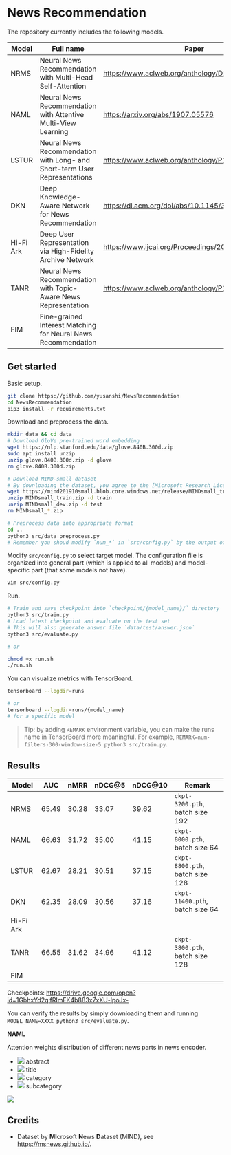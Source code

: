 # News Recommendation

The repository currently includes the following models.

| Model     | Full name                                                    | Paper                                              |
| --------- | ------------------------------------------------------------ | -------------------------------------------------- |
| NRMS      | Neural News Recommendation with Multi-Head Self-Attention    | https://www.aclweb.org/anthology/D19-1671/         |
| NAML      | Neural News Recommendation with Attentive Multi-View Learning | https://arxiv.org/abs/1907.05576                   |
| LSTUR     | Neural News Recommendation with Long- and Short-term User Representations | https://www.aclweb.org/anthology/P19-1033.pdf      |
| DKN       | Deep Knowledge-Aware Network for News Recommendation         | https://dl.acm.org/doi/abs/10.1145/3178876.3186175 |
| Hi-Fi Ark | Deep User Representation via High-Fidelity Archive Network   | https://www.ijcai.org/Proceedings/2019/424         |
| TANR      | Neural News Recommendation with Topic-Aware News Representation | https://www.aclweb.org/anthology/P19-1110.pdf      |
| FIM       | Fine-grained Interest Matching for Neural News Recommendation |                                                    |

## Get started

Basic setup.

```bash
git clone https://github.com/yusanshi/NewsRecommendation
cd NewsRecommendation
pip3 install -r requirements.txt
```

Download and preprocess the data.

```bash
mkdir data && cd data
# Download GloVe pre-trained word embedding
wget https://nlp.stanford.edu/data/glove.840B.300d.zip
sudo apt install unzip
unzip glove.840B.300d.zip -d glove
rm glove.840B.300d.zip

# Download MIND-small dataset
# By downloading the dataset, you agree to the [Microsoft Research License Terms](https://go.microsoft.com/fwlink/?LinkID=206977). For more detail about the dataset, see https://msnews.github.io/.
wget https://mind201910small.blob.core.windows.net/release/MINDsmall_train.zip https://mind201910small.blob.core.windows.net/release/MINDsmall_dev.zip
unzip MINDsmall_train.zip -d train
unzip MINDsmall_dev.zip -d test
rm MINDsmall_*.zip

# Preprocess data into appropriate format
cd ..
python3 src/data_preprocess.py
# Remember you shoud modify `num_*` in `src/config.py` by the output of `src/data_preprocess.py`
```

Modify `src/config.py` to select target model. The configuration file is organized into general part (which is applied to all models) and model-specific part (that some models not have).

```bash
vim src/config.py
```

Run.

```bash
# Train and save checkpoint into `checkpoint/{model_name}/` directory
python3 src/train.py
# Load latest checkpoint and evaluate on the test set
# This will also generate answer file `data/test/answer.json`
python3 src/evaluate.py

# or

chmod +x run.sh
./run.sh
```

You can visualize metrics with TensorBoard.

```bash
tensorboard --logdir=runs

# or
tensorboard --logdir=runs/{model_name}
# for a specific model
```

> Tip: by adding `REMARK` environment variable, you can make the runs name in TensorBoard more meaningful. For example, `REMARK=num-filters-300-window-size-5 python3 src/train.py`.

## Results

| Model     | AUC   | nMRR  | nDCG@5 | nDCG@10 | Remark                          |
| --------- | ----- | ----- | ------ | ------- | ------------------------------- |
| NRMS      | 65.49 | 30.28 | 33.07  | 39.62   | `ckpt-3200.pth`, batch size 192 |
| NAML      | 66.63 | 31.72 | 35.00  | 41.15   | `ckpt-8000.pth`, batch size 64  |
| LSTUR     | 62.67 | 28.21 | 30.51  | 37.15   | `ckpt-8800.pth`, batch size 128 |
| DKN       | 62.35 | 28.09 | 30.56  | 37.16   | `ckpt-11400.pth`, batch size 64 |
| Hi-Fi Ark |       |       |        |         |                                 |
| TANR      | 66.55 | 31.62 | 34.96  | 41.12   | `ckpt-3800.pth`, batch size 128 |
| FIM       |       |       |        |         |                                 |

Checkpoints: <https://drive.google.com/open?id=1GbhxYd2qifRImFK4b883x7xXU-lpoJx->

You can verify the results by simply downloading them and running `MODEL_NAME=XXXX python3 src/evaluate.py`.

**NAML**

Attention weights distribution of different news parts in news encoder.

- ![](https://via.placeholder.com/15/e37/000000?text=+) abstract
- ![](https://via.placeholder.com/15/3be/000000?text=+) title
- ![](https://via.placeholder.com/15/07b/000000?text=+) category
- ![](https://via.placeholder.com/15/c31/000000?text=+) subcategory

![](./img/NAML/attention_weights.svg)

## Credits

- Dataset by **MI**crosoft **N**ews **D**ataset (MIND), see <https://msnews.github.io/>.
